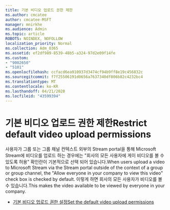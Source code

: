 ```yaml
---
title: 기본 비디오 업로드 권한 제한
ms.author: cmcatee
author: cmcatee-MSFT
manager: mnirkhe
ms.audience: Admin
ms.topic: article
ROBOTS: NOINDEX, NOFOLLOW
localization_priority: Normal
ms.collection: Adm_O365
ms.assetid: ef2df989-8539-48b5-a324-97d2e09f14fe
ms.custom:
- "9002650"
- "5101"
ms.openlocfilehash: ccfacd6ea910937d3474cf94b9ff8e19c456832c
ms.sourcegitcommit: f7f25506191d0656a7637340df806b82c4232bc4
ms.translationtype: MT
ms.contentlocale: ko-KR
ms.lasthandoff: 04/21/2020
ms.locfileid: "43599394"
---
```

# <a name="restrict-default-video-upload-permissions"></a><span data-ttu-id="bad31-102">기본 비디오 업로드 권한 제한</span><span class="sxs-lookup"><span data-stu-id="bad31-102">Restrict default video upload permissions</span></span>

<span data-ttu-id="bad31-103">사용자가 그룹 또는 그룹 채널 컨텍스트 외부의 Stream portal을 통해 Microsoft Stream에 비디오를 업로드 하는 경우에는 "회사의 모든 사용자에 게이 비디오를 볼 수 있도록 허용" 확인란이 기본적으로 선택 되어 있습니다.</span><span class="sxs-lookup"><span data-stu-id="bad31-103">When users upload a video to Microsoft Stream via the Stream portal outside of the context of a group or group channel, the "Allow everyone in your company to view this video" check box is checked by default.</span></span> <span data-ttu-id="bad31-104">이렇게 하면 회사의 모든 사용자가 비디오를 볼 수 있습니다.</span><span class="sxs-lookup"><span data-stu-id="bad31-104">This makes the video available to be viewed by everyone in your company.</span></span>

- [<span data-ttu-id="bad31-105">기본 비디오 업로드 권한 설정</span><span class="sxs-lookup"><span data-stu-id="bad31-105">Set the default video upload permissions</span></span>](https://docs.microsoft.com/stream/default-video-permissions)

